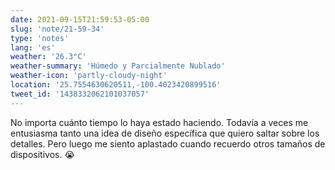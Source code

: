 ```yaml
---
date: 2021-09-15T21:59:53-05:00
slug: 'note/21-59-34'
type: 'notes'
lang: 'es'
weather: '26.3°C'
weather-summary: 'Húmedo y Parcialmente Nublado'
weather-icon: 'partly-cloudy-night'
location: '25.7554630620511,-100.4023420899516'
tweet_id: '1438332062101037057'
---
```

No importa cuánto tiempo lo haya estado haciendo. Todavía a veces me entusiasma tanto una idea de diseño específica que quiero saltar sobre los detalles. Pero luego me siento aplastado cuando recuerdo otros tamaños de dispositivos. 😭